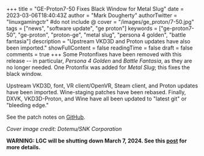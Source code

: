 +++
title = "GE-Proton7-50 Fixes Black Window for Metal Slug"
date = 2023-03-06T18:40:43Z
author = "Mark Dougherty"
authorTwitter = "linuxgamingctr" #do not include @
cover = "/images/ge_proton/7-50.jpg"
tags = ["news", "software update", "ge proton"]
keywords = ["ge-proton7-50", "ge-proton", "proton-ge", "metal slug", "persona 4 golden", "battle fantasia"]
description = "Upstream VKD3D and Proton updates have also been imported."
showFullContent = false
readingTime = false
draft = false
comments = true
+++
Some Protonfixes have been removed with this release -- in particular, *Persona 4 Golden* and *Battle Fantasia*, as they are no longer needed. One Protonfix was added for *Metal Slug*; this fixes the black window.

Upstream VKD3D, font, VR client/OpenVR, Steam client, and Proton updates have been imported. Wine-staging patches have been rebased. Finally, DXVK, VKD3D-Proton, and Wine have all been updated to "latest git" or "bleeding edge."

See the patch notes on [GitHub](https://github.com/GloriousEggroll/proton-ge-custom/releases/tag/GE-Proton7-50).

*Cover image credit: Dotemu/SNK Corporation*

**WARNING: LGC will be shutting down March 7, 2024. See this [post](https://linuxgamingcentral.com/posts/the-end-of-lgc/) for more details.**
